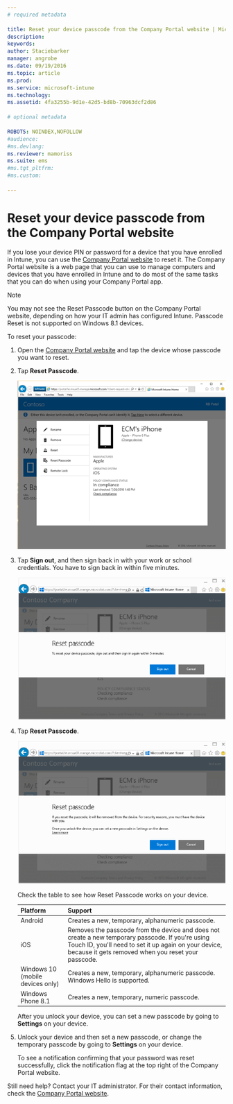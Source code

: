 ```yaml
---
# required metadata

title: Reset your device passcode from the Company Portal website | Microsoft Intune
description:
keywords:
author: Staciebarker
manager: angrobe
ms.date: 09/19/2016
ms.topic: article
ms.prod:
ms.service: microsoft-intune
ms.technology:
ms.assetid: 4fa3255b-9d1e-42d5-bd8b-70963dcf2d86

# optional metadata

ROBOTS: NOINDEX,NOFOLLOW
#audience:
#ms.devlang:
ms.reviewer: mamoriss
ms.suite: ems
#ms.tgt_pltfrm:
#ms.custom:

---
```



# Reset your device passcode from the Company Portal website

If you lose your device PIN or password for a device that you have enrolled in Intune, you can use the [Company Portal website](http://portal.manage.microsoft.com) to reset it. The Company Portal website is a web page that you can use to manage computers and devices that you have enrolled in Intune and to do most of the same tasks that you can do when using your Company Portal app.

> [!NOTE]
> You may not see the Reset Passcode button on the Company Portal website, depending on how your IT admin has configured Intune. Passcode Reset is not supported on Windows 8.1 devices.

To reset your passcode:

1.  Open the [Company Portal website](http://portal.manage.microsoft.com) and tap the device whose passcode you want to reset.

2.  Tap **Reset Passcode**.

    ![resetp-passcode-option-on-company-portal-website](./media/iwp-screen-with-all-options.png)

3.  Tap **Sign out**, and then sign back in with your work or school credentials. You have to sign back in within five minutes.

    ![sign-out-sign-back-in](./media/iwp-2-sign-out.png)

4.  Tap **Reset Passcode**.

    ![tap-reset-passcode](./media/iwp-3-tap-reset-passcode-after-signin.png)

    Check the table to see how Reset Passcode works on your device.

    |Platform|Support|
    |------------|-----------|
    |Android|Creates a new, temporary, alphanumeric passcode.|
    |iOS|Removes the passcode from the device and does not create a new temporary passcode. If you're using Touch ID, you'll need to set it up again on your device, because it gets removed when you reset your passcode.|
    |Windows 10 (mobile devices only)|Creates a new, temporary, alphanumeric passcode. Windows Hello is supported.|
    |Windows Phone 8.1|Creates a new,  temporary, numeric passcode.|
    After you unlock your device, you can set a new passcode by going to **Settings** on your device.

5.  Unlock your device and then set a new passcode, or change the temporary passcode by going to **Settings** on your device.

    To see a notification confirming that your password was reset successfully, click the notification flag at the top right of the Company Portal website.

Still need help? Contact your IT administrator. For their contact information, check the [Company Portal website](http://portal.manage.microsoft.com).


